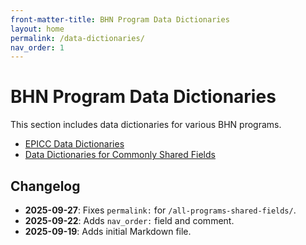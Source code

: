 ```yaml
---
front-matter-title: BHN Program Data Dictionaries
layout: home
permalink: /data-dictionaries/
nav_order: 1
---
```


<!-- Folder-level landing page for /docs/data-dictionaries/ -->

# BHN Program Data Dictionaries

This section includes data dictionaries for various BHN programs.

- [EPICC Data Dictionaries]({{site.baseurl}}/epicc-data-dictionaries/)
- [Data Dictionaries for Commonly Shared Fields]({{site.baseurl}}/all-programs-shared-fields/)

## Changelog

- **2025-09-27**: Fixes `permalink:` for `/all-programs-shared-fields/`.
- **2025-09-22**: Adds `nav_order:` field and comment.
- **2025-09-19**: Adds initial Markdown file.
